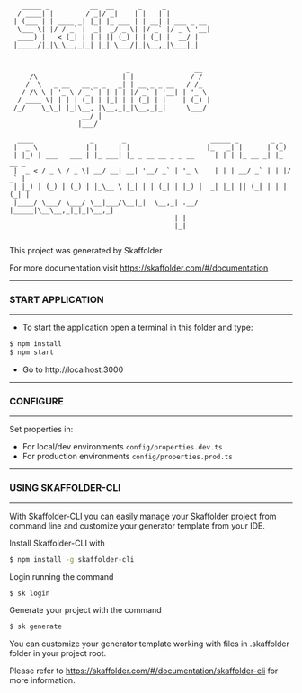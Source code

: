 
```
   _____ _          __  __      _     _           
  / ____| |        / _|/ _|    | |   | |          
 | (___ | | ____ _| |_| |_ ___ | | __| | ___ _ __ 
  \___ \| |/ / _` |  _|  _/ _ \| |/ _` |/ _ \ '__|
  ____) |   < (_| | | | || (_) | | (_| |  __/ |   
 |_____/|_|\_\__,_|_| |_| \___/|_|\__,_|\___|_| 


                             _                __  
     /\                     | |              / /  
    /  \   _ __   __ _ _   _| | __ _ _ __   / /_  
   / /\ \ | '_ \ / _` | | | | |/ _` | '__| | '_ \ 
  / ____ \| | | | (_| | |_| | | (_| | |    | (_) |
 /_/    \_\_| |_|\__, |\__,_|_|\__,_|_|     \___/ 
                  __/ |                           
                 |___/                            

  ____              _       _                     _____ _        _ _       
 |  _ \            | |     | |                   |_   _| |      | (_)      
 | |_) | ___   ___ | |_ ___| |_ _ __ __ _ _ __     | | | |_ __ _| |_  __ _ 
 |  _ < / _ \ / _ \| __/ __| __| '__/ _` | '_ \    | | | __/ _` | | |/ _` |
 | |_) | (_) | (_) | |_\__ \ |_| | | (_| | |_) |  _| |_| || (_| | | | (_| |
 |____/ \___/ \___/ \__|___/\__|_|  \__,_| .__/  |_____|\__\__,_|_|_|\__,_|
                                         | |                               
                                         |_|                               
    
```

This project was generated by Skaffolder

For more documentation visit https://skaffolder.com/#/documentation


--------------
### START APPLICATION
--------------

* To start the application open a terminal in this folder and type:

``` bash
$ npm install
$ npm start
```

* Go to http://localhost:3000


--------------
### CONFIGURE
--------------

Set properties in:
* For local/dev environments `config/properties.dev.ts`
* For production environments `config/properties.prod.ts`

--------------
### USING SKAFFOLDER-CLI
--------------

With Skaffolder-CLI you can easily manage your Skaffolder project from command line and customize your generator template from your IDE.

Install Skaffolder-CLI with
``` bash
$ npm install -g skaffolder-cli
```

Login running the command
``` bash
$ sk login
```

Generate your project with the command
``` bash
$ sk generate
```

You can customize your generator template working with files in .skaffolder folder in your project root.

Please refer to https://skaffolder.com/#/documentation/skaffolder-cli for more information.
